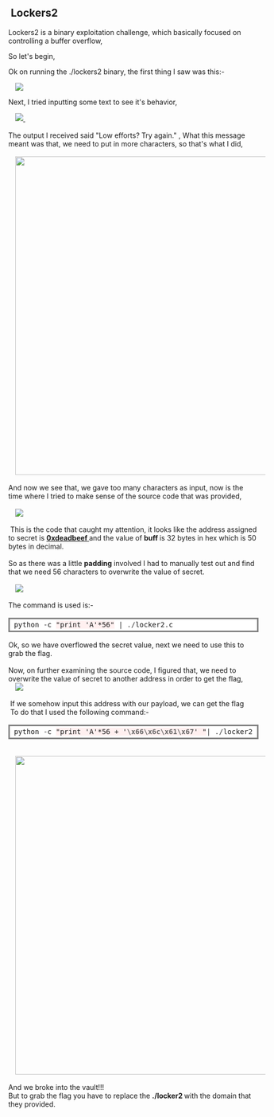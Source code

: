 <h2 style="text-align: left;">&nbsp;Lockers2</h2><p>Lockers2 is a binary exploitation challenge, which basically focused on controlling a buffer overflow,</p><p>So let's begin,</p><p>Ok on running the ./lockers2 binary, the first thing I saw was this:-</p><div class="separator" style="clear: both; text-align: left;"><a href="https://1.bp.blogspot.com/-43NH891DF5Y/X0E5fuy_jZI/AAAAAAAAGFc/zIxOhX9nE7oYX2XwTMjV5P85qQH7HL6PQCLcBGAsYHQ/s452/1.png" style="margin-left: 1em; margin-right: 1em;"><img border="0" data-original-height="269" data-original-width="452" src="https://1.bp.blogspot.com/-43NH891DF5Y/X0E5fuy_jZI/AAAAAAAAGFc/zIxOhX9nE7oYX2XwTMjV5P85qQH7HL6PQCLcBGAsYHQ/s0/1.png" /></a></div><p>Next, I tried inputting some text to see it's behavior,</p><div class="separator" style="clear: both; text-align: left;"></div><div class="separator" style="clear: both; text-align: left;"></div><div class="separator" style="clear: both; text-align: left;"></div><div class="separator" style="clear: both; text-align: left;"><a href="https://1.bp.blogspot.com/-gs05gWczR4s/X0E5sqHGfXI/AAAAAAAAGFg/24JthBVMJ4QyDhsp-AniJKUZY8VWYbqlACLcBGAsYHQ/s464/2.png" style="margin-left: 1em; margin-right: 1em;"><img border="0" data-original-height="264" data-original-width="464" src="https://1.bp.blogspot.com/-gs05gWczR4s/X0E5sqHGfXI/AAAAAAAAGFg/24JthBVMJ4QyDhsp-AniJKUZY8VWYbqlACLcBGAsYHQ/s0/2.png" />&nbsp;</a></div><div class="separator" style="clear: both; text-align: left;">&nbsp;</div><div class="separator" style="clear: both; text-align: left;">The output I received said "Low efforts? Try again." , What this message meant was that, we need to put in more characters, so that's what I did,</div><div class="separator" style="clear: both; text-align: left;">&nbsp;</div><div class="separator" style="clear: both; text-align: left;"><div class="separator" style="clear: both; text-align: center;"><a href="https://1.bp.blogspot.com/-F8al1LLw7ko/X0E6POFhpQI/AAAAAAAAGFo/XtwhNElx--oFH9bKxY_C2tTgtpl7E3agACLcBGAsYHQ/s886/3.png" style="margin-left: 1em; margin-right: 1em;"><img border="0" data-original-height="268" data-original-width="886" src="https://1.bp.blogspot.com/-F8al1LLw7ko/X0E6POFhpQI/AAAAAAAAGFo/XtwhNElx--oFH9bKxY_C2tTgtpl7E3agACLcBGAsYHQ/s640/3.png" width="640" /></a></div>&nbsp;</div><div class="separator" style="clear: both; text-align: left;">And now we see that, we gave too many characters as input, now is the time where I tried to make sense of the source code that was provided, <br /></div><div class="separator" style="clear: both; text-align: left;">&nbsp;<div class="separator" style="clear: both; text-align: left;"><a href="https://1.bp.blogspot.com/-XzZ1o3vIlDY/X0E7LnuwxZI/AAAAAAAAGF0/YGKcGThaRog29a0Z31w147W4kAMDdmTRgCLcBGAsYHQ/s255/4.png" style="margin-left: 1em; margin-right: 1em;"><img border="0" data-original-height="98" data-original-width="255" src="https://1.bp.blogspot.com/-XzZ1o3vIlDY/X0E7LnuwxZI/AAAAAAAAGF0/YGKcGThaRog29a0Z31w147W4kAMDdmTRgCLcBGAsYHQ/s0/4.png" /></a></div></div><div class="separator" style="clear: both; text-align: left;">&nbsp;</div><div class="separator" style="clear: both; text-align: left;">&nbsp;This is the code that caught my attention, it looks like the address assigned to secret is <u><b>0xdeadbeef </b></u>and the value of <b>buff </b>is 32 bytes in hex which is 50 bytes in decimal.<br /><b></b><u><b></b></u></div><div class="separator" style="clear: both; text-align: left;"><br /></div><div class="separator" style="clear: both; text-align: left;">So as there was a little <b>padding</b> involved I had to manually test out and find that we need 56 characters to overwrite the value of secret. </div><div class="separator" style="clear: both; text-align: left;"><b>&nbsp;</b><br /></div><div class="separator" style="clear: both; text-align: left;"><a href="https://1.bp.blogspot.com/-PJGlN1B-T4c/X0E8JubOdFI/AAAAAAAAGGA/55XnhLYBzdQJBp96TtAM82e6GWyHCVYTwCLcBGAsYHQ/s591/5.png" style="margin-left: 1em; margin-right: 1em;"><img border="0" data-original-height="484" data-original-width="591" src="https://1.bp.blogspot.com/-PJGlN1B-T4c/X0E8JubOdFI/AAAAAAAAGGA/55XnhLYBzdQJBp96TtAM82e6GWyHCVYTwCLcBGAsYHQ/s0/5.png" /></a></div><div class="separator" style="clear: both; text-align: left;"><br /></div><div class="separator" style="clear: both; text-align: left;">The command is used is:-</div><div class="separator" style="clear: both; text-align: left;"><br /></div><!--HTML generated using hilite.me--><div style="background: rgb(255, 255, 255) none repeat scroll 0% 0%; border: medium solid gray; overflow: auto; padding: 0.2em 0.6em; width: auto;"><pre style="line-height: 125%; margin: 0px;">python <span style="color: #333333;">-</span>c <span style="background-color: #fff0f0;">"print 'A'*56"</span> <span style="color: #333333;">|</span> <span style="color: #333333;">./</span>locker2<span style="color: #333333;">.</span>c
</pre></div>
<div class="separator" style="clear: both; text-align: left;"><br /></div><div class="separator" style="clear: both; text-align: left;">Ok, so we have overflowed the secret value, next we need to use this to grab the flag.<br /></div><div class="separator" style="clear: both; text-align: left;"><br /></div><div class="separator" style="clear: both; text-align: left;">Now, on further examining the source code, I figured that, we need to overwrite the value of secret to another address in order to get the flag,<div class="separator" style="clear: both; text-align: left;"><a href="https://1.bp.blogspot.com/-WN7T8l9R4qw/X0E_JH6v4_I/AAAAAAAAGGM/pThxu0LrvQQaNgVuopIJTVSlFO8TNz8wwCLcBGAsYHQ/s414/6.png" style="margin-left: 1em; margin-right: 1em;"><img border="0" data-original-height="92" data-original-width="414" src="https://1.bp.blogspot.com/-WN7T8l9R4qw/X0E_JH6v4_I/AAAAAAAAGGM/pThxu0LrvQQaNgVuopIJTVSlFO8TNz8wwCLcBGAsYHQ/s0/6.png" /></a></div><br /></div><div class="separator" style="clear: both; text-align: left;">&nbsp;If we somehow input this address with our payload, we can get the flag</div><div class="separator" style="clear: both; text-align: left;">&nbsp;To do that I used the following command:- <br /></div><div class="separator" style="clear: both; text-align: left;">&nbsp;</div><!--HTML generated using hilite.me--><div style="background: rgb(255, 255, 255) none repeat scroll 0% 0%; border: medium solid gray; overflow: auto; padding: 0.2em 0.6em; width: auto;"><pre style="line-height: 125%; margin: 0px;">python <span style="color: #333333;">-</span>c <span style="background-color: #fff0f0;">"print 'A'*56 + '</span><span style="background-color: #fff0f0; color: #666666; font-weight: bold;">\x66\x6c\x61\x67</span><span style="background-color: #fff0f0;">' "</span><span style="color: #333333;">|</span> <span style="color: #333333;">./</span>locker2
</pre></div>
<div class="separator" style="clear: both; text-align: left;"><br /></div><div class="separator" style="clear: both; text-align: left;"><br /></div><div class="separator" style="clear: both; text-align: left;"><a href="https://1.bp.blogspot.com/-UdXdh7PonZY/X0E_Yn1LSOI/AAAAAAAAGGQ/Kwbz0fdqRF0avpzm-9PxPGSaVI38zhtQQCLcBGAsYHQ/s654/7.png" style="margin-left: 1em; margin-right: 1em;"><img border="0" data-original-height="486" data-original-width="654" src="https://1.bp.blogspot.com/-UdXdh7PonZY/X0E_Yn1LSOI/AAAAAAAAGGQ/Kwbz0fdqRF0avpzm-9PxPGSaVI38zhtQQCLcBGAsYHQ/s640/7.png" width="640" /></a></div><div class="separator" style="clear: both; text-align: left;"><br /></div><div class="separator" style="clear: both; text-align: left;">And we broke into the vault!!!</div><div class="separator" style="clear: both; text-align: left;">But to grab the flag you have to replace the <b>./locker2 </b>with the domain that they provided.<br /></div>

